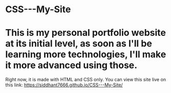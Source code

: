 # CSS---My-Site
# This is my personal portfolio website at its initial level, as soon as I'll be learning more technologies, I'll make it more advanced using those.  
Right now, it is made with HTML and CSS only.
You can view this site live on this link: https://siddhant7666.github.io/CSS---My-Site/



